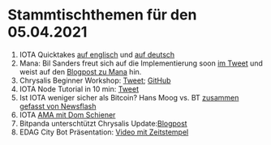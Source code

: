 

# Stammtischthemen für den 05.04.2021

1. IOTA Quicktakes [auf englisch](https://twitter.com/iota/status/1376626924945084417?s=20) und [auf deutsch](https://www.youtube.com/watch?v=BVfd2ZzlCtg&feature=youtu.be)
2. Mana: Bil Sanders freut sich auf die Implementierung soon [im Tweet](https://twitter.com/BillySandersIF/status/1376779630103912448?s=20) und weist auf den [Blogpost zu Mana](https://blog.iota.org/explaining-mana-in-iota-part-2/) hin.
3. Chrysalis Beginner Workshop: [Tweet](https://twitter.com/Schmucklos_/status/1376833774097469442?s=20); [GitHub](https://github.com/AdamValach/Python-IOTA-Chrysalis-Workshop)
4. IOTA Node Tutorial in 10 min: [Tweet](https://twitter.com/IotaSonic/status/1375226496495804420?s=20)
5. Ist IOTA weniger sicher als Bitcoin? Hans Moog vs. BT [zusammen gefasst von Newsflash](https://www.crypto-news-flash.com/de/ist-iota-weniger-sicher-als-bitcoin-hans-moog-raeumt-mit-der-kritik-auf/?_unique_id=6062f2031a4df)
6. IOTA [AMA mit Dom Schiener](https://youtu.be/k30ptdJBWXM)
7. Bitpanda unterschtützt Chrysalis Update:[Blogpost](https://blog.bitpanda.com/de/bitpanda-wird-das-chrysalis-update-von-iota-vollstandig-unterstutzen/)
8. EDAG City Bot Präsentation: [Video mit Zeitstempel](https://www.youtube.com/watch?v=-fAmZV-9Ays&t=5659s)
